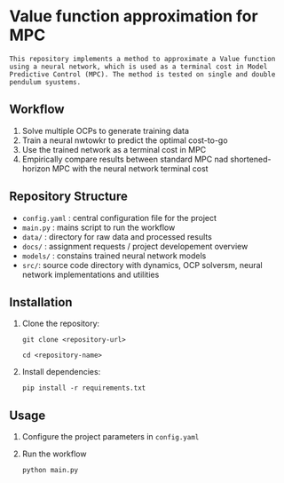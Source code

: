 #   Value function approximation for MPC
    This repository implements a method to approximate a Value function using a neural network, which is used as a terminal cost in Model Predictive Control (MPC). The method is tested on single and double pendulum syustems.

##   Workflow
1. Solve multiple OCPs to generate training data
2. Train a neural nwtowkr to predict the optimal cost-to-go
3. Use the trained network as a terminal cost in MPC
4. Empirically compare results between standard MPC nad shortened-horizon MPC with the neural network terminal cost

## Repository Structure
- `config.yaml` : central configuration file for the project
- `main.py` : mains script to run the workflow
- `data/` : directory for raw data and processed results
- `docs/` : assignment requests / project developement overview
- `models/` : constains trained neural network models 
- `src/`: source code directory with dynamics, OCP solversm, neural network implementations and utilities

## Installation
1. Clone the repository:

    `git clone <repository-url>`

    `cd <repository-name>`

2. Install dependencies:

    `pip install -r requirements.txt`

## Usage
1. Configure the project parameters in `config.yaml`
2. Run the workflow

    `python main.py`